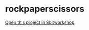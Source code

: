 rockpaperscissors
=====

[Open this project in 8bitworkshop](http://8bitworkshop.com/redir.html?platform=nes&githubURL=https%3A%2F%2Fgithub.com%2FkatherineDeLaRosa%2Frockpaperscissors&file=rockpaperscissors.c).
